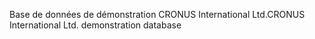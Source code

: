<span data-ttu-id="de39d-101">Base de données de démonstration CRONUS International Ltd.</span><span class="sxs-lookup"><span data-stu-id="de39d-101">CRONUS International Ltd. demonstration database</span></span>
